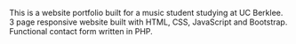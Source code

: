 

This is a website portfolio built for a music student studying at UC Berklee.
3 page responsive website built with HTML, CSS, JavaScript and Bootstrap.
Functional contact form written in PHP.
